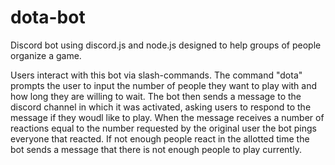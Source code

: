 # dota-bot
Discord bot using discord.js and node.js designed to help groups of people organize a game. 

Users interact with this bot via slash-commands. The command "dota" prompts the user to input the number of people they want to play with and how long they are willing
to wait. The bot then sends a message to the discord channel in which it was activated, asking users to respond to the message if they woudl like to play. When the 
message receives a number of reactions equal to the number requested by the original user the bot pings everyone that reacted. If not enough people react in the allotted
time the bot sends a message that there is not enough people to play currently. 


